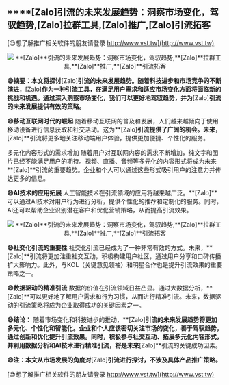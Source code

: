 ## ****[Zalo]**引流的未来发展趋势：洞察市场变化，驾驭趋势,**[Zalo]**拉群工具,**[Zalo]**推广,**[Zalo]**引流拓客**

[😍想了解推广相关软件的朋友请登录 http://www.vst.tw](http://www.vst.tw)

 <center><img src="https://vst.tw/MP4/tuiguang/png/3.png" alt="**[Zalo]**引流的未来发展趋势：洞察市场变化，驾驭趋势,**[Zalo]**拉群工具,**[Zalo]**推广,**[Zalo]**引流拓客"></center>

**😄摘要：本文将探讨**[Zalo]**引流的未来发展趋势。随着科技进步和市场竞争的不断演进，**[Zalo]**作为一种引流工具，在满足用户需求和适应市场变化方面将面临新的挑战和机遇。通过深入洞察市场变化，我们可以更好地驾驭趋势，并为**[Zalo]**引流的未来发展提供有效的策略。**

**😄移动互联网时代的崛起**
随着移动互联网的普及和发展，人们越来越倾向于使用移动设备进行信息获取和社交活动。这为**[Zalo]**引流提供了广阔的机会。未来，**[Zalo]**引流将更多地关注移动端用户体验，提供更加便捷、个性化的服务。

多元化内容形式的需求增加
随着用户对互联网内容的需求不断增加，纯文字和图片已经不能满足用户的期待。视频、直播、音频等多元化的内容形式将成为未来**[Zalo]**引流的重要趋势。企业和个人可以通过这些形式吸引用户的注意力并传达更多的信息。

**😄AI技术的应用拓展**
人工智能技术在引流领域的应用将越来越广泛。**[Zalo]**可以通过AI技术对用户行为进行分析，提供个性化的推荐和定制化的服务。同时，AI还可以帮助企业识别潜在客户和优化营销策略，从而提高引流效果。

 <center><img src="https://vst.tw/MP4/tuiguang/png/1.png" alt="**[Zalo]**引流的未来发展趋势：洞察市场变化，驾驭趋势,**[Zalo]**拉群工具,**[Zalo]**推广,**[Zalo]**引流拓客"></center>

**😄社交化引流的重要性**
社交化引流已经成为了一种非常有效的方式。未来，**[Zalo]**引流将更加注重社交互动，积极构建用户社区，通过用户分享和口碑传播扩大影响力。此外，与KOL（关键意见领袖）和明星合作也是提升引流效果的重要策略之一。

**😄数据驱动的精准引流**
数据的价值在引流领域日益凸显。通过大数据分析，**[Zalo]**可以更好地了解用户需求和行为习惯，从而进行精准引流。未来，数据驱动的引流策略将成为企业取得成功的关键因素之一。

**😄结论：**
随着市场变化和科技进步的推动，**[Zalo]**引流的未来发展趋势将更加多元化、个性化和智能化。企业和个人应该密切关注市场的变化，善于驾驭趋势，通过创新和优化提升引流效果。同时，积极参与社交互动、拓展多元化内容形式，并利用数据分析和AI技术进行精准引流，将是未来**[Zalo]**引流的关键成功因素。

**😄注：本文从市场发展的角度对**[Zalo]**引流进行探讨，不涉及具体产品推广策略。**

[😍想了解推广相关软件的朋友请登录 http://www.vst.tw](http://www.vst.tw)



